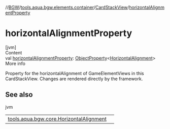 //[BGW](../../../index.md)/[tools.aqua.bgw.elements.container](../index.md)/[CardStackView](index.md)/[horizontalAlignmentProperty](horizontal-alignment-property.md)



# horizontalAlignmentProperty  
[jvm]  
Content  
val [horizontalAlignmentProperty](horizontal-alignment-property.md): [ObjectProperty](../../tools.aqua.bgw.observable/-object-property/index.md)<[HorizontalAlignment](../../tools.aqua.bgw.core/-horizontal-alignment/index.md)>  
More info  


Property for the horizontalAlignment of GameElementViews in this CardStackView. Changes are rendered directly by the framework.



## See also  
  
jvm  
  
| | |
|---|---|
| <a name="tools.aqua.bgw.elements.container/CardStackView/horizontalAlignmentProperty/#/PointingToDeclaration/"></a>[tools.aqua.bgw.core.HorizontalAlignment](../../tools.aqua.bgw.core/-horizontal-alignment/index.md)| <a name="tools.aqua.bgw.elements.container/CardStackView/horizontalAlignmentProperty/#/PointingToDeclaration/"></a>|
  
  



